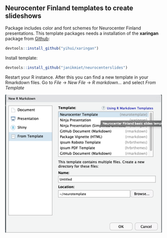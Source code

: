 ## Neurocenter Finland templates to create slideshows

Package includes color and font schemes for Neurocenter Finland presentations. This template packages needs a installation of the **xaringan** package from [Github](https://github.com/yihui/xaringan):

```r
devtools::install_github("yihui/xaringan")
```
Install template:

```r
devtools::install_github("janikmiet/neurocenterslides")
```
Restart your R instance. After this you can find a new template in your Rmarkdown files. Go to *File* -> *New File* -> *R markdown...* and select *From Template*

![](img/rmarkdown_template.png)
